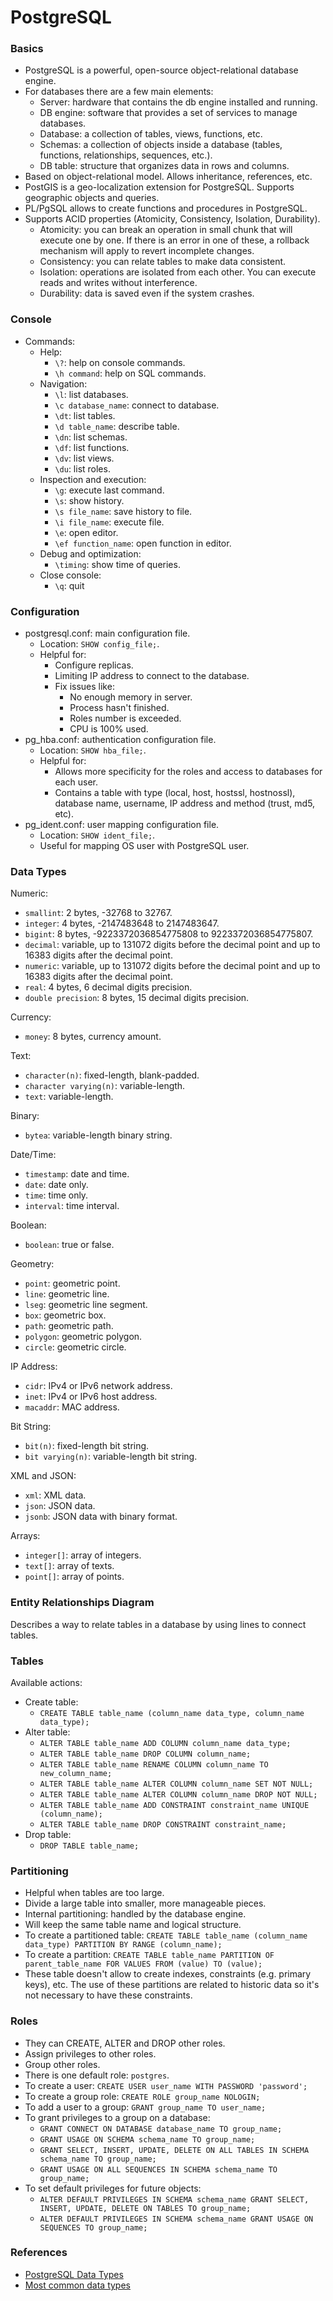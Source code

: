 # PostgreSQL

### Basics
* PostgreSQL is a powerful, open-source object-relational database engine.
* For databases there are a few main elements:
    * Server: hardware that contains the db engine installed and running.
    * DB engine: software that provides a set of services to manage databases.
    * Database: a collection of tables, views, functions, etc.
    * Schemas: a collection of objects inside a database (tables, functions, relationships, sequences, etc.).
    * DB table: structure that organizes data in rows and columns.
* Based on object-relational model. Allows inheritance, references, etc.
* PostGIS is a geo-localization extension for PostgreSQL. Supports geographic objects and queries.
* PL/PgSQL allows to create functions and procedures in PostgreSQL.
* Supports ACID properties (Atomicity, Consistency, Isolation, Durability).
    * Atomicity: you can break an operation in small chunk that will execute one by one. If there is an error in one of these, a rollback mechanism will apply to revert incomplete changes.
    * Consistency: you can relate tables to make data consistent.
    * Isolation: operations are isolated from each other. You can execute reads and writes without interference.
    * Durability: data is saved even if the system crashes.

### Console

* Commands:
    * Help:
        * `\?`: help on console commands.
        * `\h command`: help on SQL commands.
    * Navigation:
        * `\l`: list databases.
        * `\c database_name`: connect to database.
        * `\dt`: list tables.
        * `\d table_name`: describe table.
        * `\dn`: list schemas.
        * `\df`: list functions.
        * `\dv`: list views.
        * `\du`: list roles.
    * Inspection and execution:
        * `\g`: execute last command.
        * `\s`: show history.
        * `\s file_name`: save history to file.
        * `\i file_name`: execute file.
        * `\e`: open editor.
        * `\ef function_name`: open function in editor.
    * Debug and optimization:
        * `\timing`: show time of queries.
    * Close console:
        * `\q`: quit

### Configuration

* postgresql.conf: main configuration file.
    * Location: `SHOW config_file;`.
    * Helpful for:
        * Configure replicas.
        * Limiting IP address to connect to the database.
        * Fix issues like:
            * No enough memory in server.
            * Process hasn't finished.
            * Roles number is exceeded.
            * CPU is 100% used.
* pg_hba.conf: authentication configuration file.
    * Location: `SHOW hba_file;`.
    * Helpful for:
        * Allows more specificity for the roles and access to databases for each user.
        * Contains a table with type (local, host, hostssl, hostnossl), database name, username, IP address and method (trust, md5, etc).
* pg_ident.conf: user mapping configuration file.
    * Location: `SHOW ident_file;`.
    * Useful for mapping OS user with PostgreSQL user.

### Data Types

Numeric:

* `smallint`: 2 bytes, -32768 to 32767.
* `integer`: 4 bytes, -2147483648 to 2147483647.
* `bigint`: 8 bytes, -9223372036854775808 to 9223372036854775807.
* `decimal`: variable, up to 131072 digits before the decimal point and up to 16383 digits after the decimal point.
* `numeric`: variable, up to 131072 digits before the decimal point and up to 16383 digits after the decimal point.
* `real`: 4 bytes, 6 decimal digits precision.
* `double precision`: 8 bytes, 15 decimal digits precision.

Currency:

* `money`: 8 bytes, currency amount.

Text:

* `character(n)`: fixed-length, blank-padded.
* `character varying(n)`: variable-length.
* `text`: variable-length.

Binary:

* `bytea`: variable-length binary string.

Date/Time:

* `timestamp`: date and time.
* `date`: date only.
* `time`: time only.
* `interval`: time interval.

Boolean:
* `boolean`: true or false.

Geometry:

* `point`: geometric point.
* `line`: geometric line.
* `lseg`: geometric line segment.
* `box`: geometric box.
* `path`: geometric path.
* `polygon`: geometric polygon.
* `circle`: geometric circle.

IP Address:

* `cidr`: IPv4 or IPv6 network address.
* `inet`: IPv4 or IPv6 host address.
* `macaddr`: MAC address.

Bit String:

* `bit(n)`: fixed-length bit string.
* `bit varying(n)`: variable-length bit string.

XML and JSON:

* `xml`: XML data.
* `json`: JSON data.
* `jsonb`: JSON data with binary format.

Arrays:

* `integer[]`: array of integers.
* `text[]`: array of texts.
* `point[]`: array of points.

### Entity Relationships Diagram

Describes a way to relate tables in a database by using lines to connect tables.

### Tables

Available actions:

* Create table:
    * `CREATE TABLE table_name (column_name data_type, column_name data_type);`
* Alter table:
    * `ALTER TABLE table_name ADD COLUMN column_name data_type;`
    * `ALTER TABLE table_name DROP COLUMN column_name;`
    * `ALTER TABLE table_name RENAME COLUMN column_name TO new_column_name;`
    * `ALTER TABLE table_name ALTER COLUMN column_name SET NOT NULL;`
    * `ALTER TABLE table_name ALTER COLUMN column_name DROP NOT NULL;`
    * `ALTER TABLE table_name ADD CONSTRAINT constraint_name UNIQUE (column_name);`
    * `ALTER TABLE table_name DROP CONSTRAINT constraint_name;`
* Drop table:
    * `DROP TABLE table_name;`

### Partitioning

* Helpful when tables are too large.
* Divide a large table into smaller, more manageable pieces.
* Internal partitioning: handled by the database engine.
* Will keep the same table name and logical structure.
* To create a partitioned table: `CREATE TABLE table_name (column_name data_type) PARTITION BY RANGE (column_name);`
* To create a partition: `CREATE TABLE table_name PARTITION OF parent_table_name FOR VALUES FROM (value) TO (value);`
* These table doesn't allow to create indexes, constraints (e.g. primary keys), etc. The use of these partitions are related to historic data so it's not necessary to have these constraints.

### Roles

* They can CREATE, ALTER and DROP other roles.
* Assign privileges to other roles.
* Group other roles.
* There is one default role: `postgres`.
* To create a user: `CREATE USER user_name WITH PASSWORD 'password';`
* To create a group role: `CREATE ROLE group_name NOLOGIN;`
* To add a user to a group: `GRANT group_name TO user_name;`
* To grant privileges to a group on a database:
    * `GRANT CONNECT ON DATABASE database_name TO group_name;`
    * `GRANT USAGE ON SCHEMA schema_name TO group_name;`
    * `GRANT SELECT, INSERT, UPDATE, DELETE ON ALL TABLES IN SCHEMA schema_name TO group_name;`
    * `GRANT USAGE ON ALL SEQUENCES IN SCHEMA schema_name TO group_name;`
* To set default privileges for future objects:
    * `ALTER DEFAULT PRIVILEGES IN SCHEMA schema_name GRANT SELECT, INSERT, UPDATE, DELETE ON TABLES TO group_name;`
    * `ALTER DEFAULT PRIVILEGES IN SCHEMA schema_name GRANT USAGE ON SEQUENCES TO group_name;`

### References

* [PostgreSQL Data Types](https://www.postgresql.org/docs/11/datatype.html)
* [Most common data types](https://www.todopostgresql.com/postgresql-data-types-los-tipos-de-datos-mas-utilizados/)
